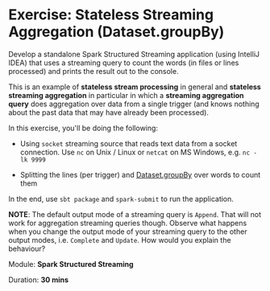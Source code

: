 # Exercise: Stateless Streaming Aggregation (Dataset.groupBy)

Develop a standalone Spark Structured Streaming application (using IntelliJ IDEA) that uses a streaming query to count the words (in files or lines processed) and prints the result out to the console.

This is an example of **stateless stream processing** in general and **stateless streaming aggregation** in particular in which a **streaming aggregation query** does aggregation over data from a single trigger (and knows nothing about the past data that may have already been processed).

In this exercise, you'll be doing the following:

* Using `socket` streaming source that reads text data from a socket connection. Use `nc` on Unix / Linux or `netcat` on MS Windows, e.g. `nc -lk 9999`

* Splitting the lines (per trigger) and [Dataset.groupBy](http://spark.apache.org/docs/latest/api/scala/index.html#org.apache.spark.sql.Dataset) over words to count them

In the end, use `sbt package` and `spark-submit` to run the application.

**NOTE**: The default output mode of a streaming query is `Append`. That will not work for aggregation streaming queries though. Observe what happens when you change the output mode of your streaming query to the other output modes, i.e. `Complete` and `Update`. How would you explain the behaviour?

Module: **Spark Structured Streaming**

Duration: **30 mins**

<!--
## Solution

val solution = ???
-->
